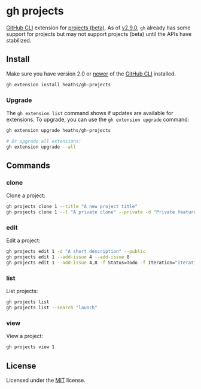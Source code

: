 # gh projects

[GitHub CLI] extension for [projects (beta)].
As of [v2.9.0](https://github.com/cli/cli/releases/v2.9.0), `gh` already has some
support for projects but may not support projects (beta) until the APIs have stabilized.

## Install

Make sure you have version 2.0 or [newer] of the [GitHub CLI] installed.

```bash
gh extension install heaths/gh-projects
```

### Upgrade

The `gh extension list` command shows if updates are available for extensions. To upgrade, you can use the `gh extension upgrade` command:

```bash
gh extension upgrade heaths/gh-projects

# Or upgrade all extensions:
gh extension upgrade --all
```

## Commands

### clone

Clone a project:

```bash
gh projects clone 1 --title "A new project title"
gh projects clone 1 --t "A private clone" --private -d "Private feature work"
```

### edit

Edit a project:

```bash
gh projects edit 1 -d "A short description" --public
gh projects edit 1 --add-issue 4 --add-issue 8
gh projects edit 1 --add-issue 4,8 -f Status=Todo -f Iteration="Iteration 1"
```

### list

List projects:

```bash
gh projects list
gh projects list --search "launch"
```

### view

View a project:

```bash
gh projects view 1
```

## License

Licensed under the [MIT](LICENSE.txt) license.

[GitHub CLI]: https://github.com/cli/cli
[newer]: https://github.com/cli/cli/releases/latest
[projects (beta)]: https://docs.github.com/en/issues/trying-out-the-new-projects-experience/about-projects
